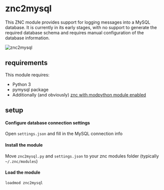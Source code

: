# znc2mysql
This ZNC module provides support for logging messages into a MySQL database. It is currently in its early stages, with no support to generate the required database schema and requires manual configuration of the database information.


![znc2mysql](https://i.imgur.com/X15M9PO.png)
## requirements
This module requires:
* Python 3
* pymysql package
* Additionally (and obviously) [znc with modpython module enabled](http://wiki.znc.in/Modpython)


## setup
#### Configure database connection settings
Open `settings.json` and fill in the MySQL connection info

#### Install the module
Move `znc2mysql.py` and `settings.json` to your znc modules folder (typically `~/.znc/modules`)

#### Load the module
`loadmod znc2mysql`

